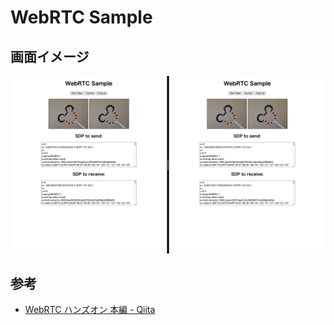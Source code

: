 # WebRTC Sample

## 画面イメージ

![](./image.png)

## 参考

- [WebRTC ハンズオン 本編 - Qiita](https://qiita.com/yusuke84/items/43a20e3b6c78ae9a8f6c)
